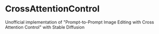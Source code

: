 # CrossAttentionControl
Unofficial implementation of "Prompt-to-Prompt Image Editing with Cross Attention Control" with Stable Diffusion
